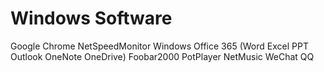 # Windows Software
Google Chrome
NetSpeedMonitor
Windows Office 365 (Word Excel PPT Outlook OneNote OneDrive)
Foobar2000
PotPlayer
NetMusic
WeChat
QQ
